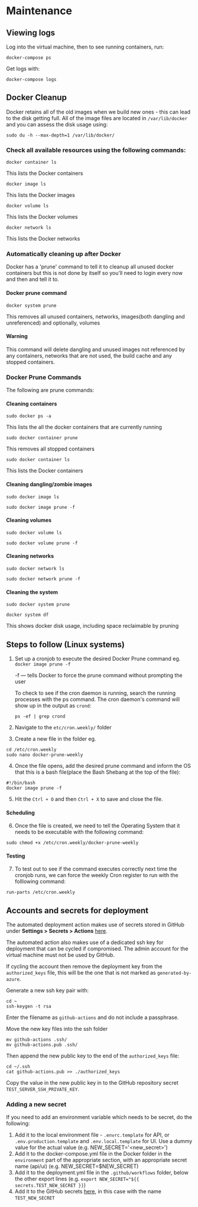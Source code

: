 # Maintenance

## Viewing logs
Log into the virtual machine, then to see running containers, run:
```
docker-compose ps
```
Get logs with:
```
docker-compose logs
```

## Docker Cleanup
Docker retains all of the old images when we build new ones - this can lead to the disk getting full. All of the image files are located in `/var/lib/docker` and you can assess the disk usage using:
```
sudo du -h --max-depth=1 /var/lib/docker/
```
### Check all available resources using the following commands:
```
docker container ls
```
This lists the Docker containers
```
docker image ls
```
This lists the Docker images
```
docker volume ls
```
This lists the Docker volumes
```
docker network ls
```
This lists the Docker networks

### Automatically cleaning up after Docker
Docker has a 'prune' command to tell it to cleanup all unused docker containers but this is not done by itself so you'll need to login every now and then and tell it to.

#### Docker prune command
```
docker system prune
```
This removes all unused containers, networks, images(both dangling and unreferenced) and optionally, volumes

#### Warning
This command will delete dangling and unused images not referenced by any containers, networks that are not used, the build cache and any stopped containers.


### Docker Prune Commands
The following are prune commands:
#### Cleaning containers
```
sudo docker ps -a
```
This lists the all the docker containers that are currently running
```
sudo docker container prune
```
This removes all stopped containers
```
sudo docker container ls
```
This lists the Docker containers

#### Cleaning dangling/zombie images
```
sudo docker image ls
```
```
sudo docker image prune -f
```
#### Cleaning volumes
```
sudo docker volume ls
```
```
sudo docker volume prune -f
```
#### Cleaning networks
```
sudo docker network ls
```
```
sudo docker network prune -f
```
#### Cleaning the system
```
sudo docker system prune
```
```
docker system df
```
This shows docker disk usage, including space reclaimable by pruning


## Steps to follow (Linux systems)
1. Set up a cronjob to execute the desired Docker Prune command eg.``` docker image prune -f```

   -f — tells Docker to force the prune command without prompting the user

    To check to see if the cron daemon is running, search the running processes with the ps command.
    The cron daemon's command will show up in the output as ```crond```:
    ```
    ps -ef | grep crond
    ```
2. Navigate to the ```etc/cron.weekly/``` folder
3. Create a new file in the folder eg.
```
cd /etc/cron.weekly
sudo nano docker-prune-weekly
```
4. Once the file opens, add the desired prune command and inform the OS that this is a bash file(place the Bash Shebang at the top of the file):
```
#!/bin/bash
docker image prune -f
```
5. Hit the ```Ctrl + O``` and then ```Ctrl + X``` to save and close the file.

#### Scheduling
6. Once the file is created, we need to tell the Operating System that it needs to be executable with the following command:
```
sudo chmod +x /etc/cron.weekly/docker-prune-weekly
```

#### Testing
7. To test out to see if the command executes correctly next time the cronjob runs, we can force the weekly Cron register to run with the folllowing command:
```
run-parts /etc/cron.weekly
```

## Accounts and secrets for deployment

The automated deployment action makes use of secrets stored in GitHub under **Settings > Secrets > Actions** [here](https://github.com/icipe-official/vectoratlas-software-code/settings/secrets/actions).

The automated action also makes use of a dedicated ssh key for deployment that can be cycled if compromised. The admin account for the virtual machine must not be used by GitHub.

If cycling the account then remove the deployment key from the `authorized_keys` file, this will be the one that is not marked as `generated-by-azure`.

Generate a new ssh key pair with:
```
cd ~
ssh-keygen -t rsa
```
Enter the filename as `github-actions` and do not include a passphrase.

Move the new key files into the ssh folder
```
mv github-actions .ssh/
mv github-actions.pub .ssh/
```

Then append the new public key to the end of the `authorized_keys` file:
```
cd ~/.ssh
cat github-actions.pub >> ./authorized_keys
```

Copy the value in the new public key in to the GitHub repository secret `TEST_SERVER_SSH_PRIVATE_KEY`.

### Adding a new secret

If you need to add an environment variable which needs to be secret, do the following:
1. Add it to the local environment file - `.envrc.template` for API, or `.env.production.template` and `.env.local.template` for UI. Use a dummy value for the actual value (e.g. NEW_SECRET='<new_secret>')
1. Add it to the docker-compose.yml file in the Docker folder in the `environment` part of the appropriate section, with an appropriate secret name (api/ui) (e.g. NEW_SECRET=$NEW_SECRET)
1. Add it to the deployment.yml file in the `.github/workflows` folder, below the other export lines (e.g. `export NEW_SECRET="${{ secrets.TEST_NEW_SECRET }}`)
1. Add it to the GitHub secrets [here](https://github.com/icipe-official/vectoratlas-software-code/settings/secrets/actions), in this case with the name `TEST_NEW_SECRET`